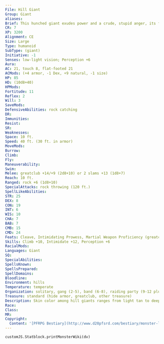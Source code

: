 ```yaml
---
File: Hill Giant
Group: Giant
aliases: 
Brief: This hunched giant exudes power and a crude, stupid anger, its filthy fur clothing bespeaking a brutish and backwoods lifestyle.
CR: 7
XP: 3200
Alignment: CE
Size: Large
Type: humanoid
SubType: (giant)
Initiative: -1
Senses: low-light vision; Perception +6
Aura: 
AC: 21, touch 8, flat-footed 21
ACMods: (+4 armor, -1 Dex, +9 natural, -1 size)
HP: 85
HD: (10d8+40)
HPMods: 
Fortitude: 11
Reflex: 2
Will: 3
SaveMods: 
DefensiveAbilities: rock catching
DR: 
Immunities: 
Resist: 
SR: 
Weaknesses: 
Space: 10 ft.
Speed: 40 ft. (30 ft. in armor)
MoveMods: 
Burrow: 
Climb: 
Fly: 
Maneuverability: 
Swim: 
Melee: greatclub +14/+9 (2d8+10) or 2 slams +13 (1d8+7)
Reach: 10 ft.
Ranged: rock +6 (1d8+10)
SpecialAttacks: rock throwing (120 ft.)
SpellLikeAbilities: 
STR: 25
DEX: 8
CON: 19
INT: 6
WIS: 10
CHA: 7
BAB: 7
CMB: 15
CMD: 24
Feats: Cleave, Intimidating Prowess, Martial Weapon Proficiency (greatclub), Power Attack, Weapon Focus (greatclub)
Skills: Climb +10, Intimidate +12, Perception +6
RacialMods: 
Languages: Giant
SQ: 
SpecialAbilities: 
SpellsKnown: 
SpellsPrepared: 
SpellDomains: 
Bloodline: 
Environment: hills
Temperature: temperate
Organization: solitary, gang (2-5), band (6-8), raiding party (9-12 plus 1d4 dire wolves), or tribe (13-30 plus 35% noncombatants plus 1 barbarian or fighter chief of 4th-6th level, 11-16 dire wolves, 1-4 ogres, and 13-20 orc slaves)
Treasure: standard (hide armor, greatclub, other treasure)
Description: Skin color among hill giants ranges from light tan to deep, ruddy brown. Their hair is brown or black, with eyes the same color. Hill giants wear layers of crudely prepared hides with the fur left on. They seldom wash or repair their garments, preferring simply to add more hides as their old ones wear out. Adults are around 10 feet tall and weigh about 1,100 pounds. Hill giants can live to be 200 years old, but almost never do.  Hill giants prefer to fight from high, rocky outcroppings, where they can pelt opponents with rocks and boulders while limiting the risk to themselves. Hill giants love to make overrun attacks against smaller creatures when they first join battle. Thereafter, they stand fast and swing away with their massive clubs.  Hill giants are the most nomadic of all the humanoid giant species, preferring to travel from one settlement to the next in order to raid and pillage. While they prefer temperate climates, they'll travel far from their preferred environment so long as the raiding is plentiful and successful. They are, as a whole, incredibly selfish creatures and rarely engage in battles they don't automatically know they'll win. Hill giants are known for shoving one another at terrifying foes and won't hesitate to sacrifice a clanmate to save their own skins. Roving bands of hill giants are common in temperate hills, and their constant aggression makes them one of the more feared dangers in this climate.  Solitary, non-evil hill giants are very rare but can sometimes be found in other humanoid societies, though they are almost never accepted in central cities or population centers. They do best as laborers and soldiers in outlying frontier towns, and often serve as rudimentary diplomats to negotiate with marauding hill giant bands. Unfortunately, hill giants who shed their racial lifestyle for civilization are mocked and often killed on sight by their nomadic brethren. Still, these "civilized" hill giants can find their place within society and many have managed to live peaceful, uneventful lives.
Race: 
Class: 
MR: 
Copyright:
  Content: '[PFRPG Bestiary](http://www.d20pfsrd.com/bestiary/monster-listings/humanoids/giants/giant-true/hill)'
---
```

```dataviewjs
customJS.Statblock.printMonsterWiki(dv)
```

